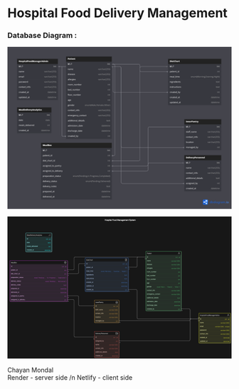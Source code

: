 # Hospital Food Delivery Management

### Database Diagram :

<p align="center">
  <img src="DBDesigns/Hospital-FoodManagement-System.png" alt="Database Diagram" width="700" />
</p>

<p align="center">
  <img src="DBDesigns/eraser-dbdiagram.png" alt="Database Diagram" width="700" />
</p>

Chayan Mondal
<br>
Render - server side /n
Netlify - client side
